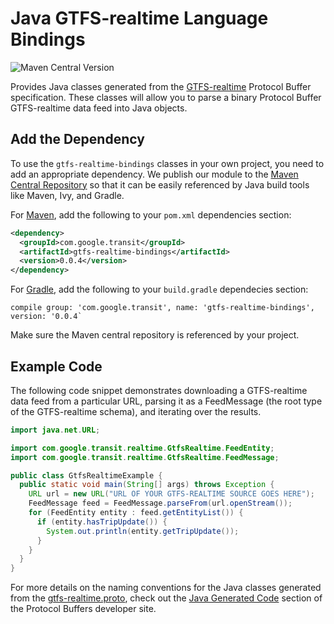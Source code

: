 # Java GTFS-realtime Language Bindings

![Maven Central Version](https://img.shields.io/maven-central/v/com.google.transit/gtfs-realtime-bindings.svg)

Provides Java classes generated from the [GTFS-realtime](https://developers.google.com/transit/gtfs-realtime/)
Protocol Buffer specification.  These classes will allow you to parse a binary Protocol Buffer
GTFS-realtime data feed into Java objects.

## Add the Dependency 

To use the `gtfs-realtime-bindings` classes in your own project, you need to add
an appropriate dependency.  We publish our module to the [Maven Central Repository](http://search.maven.org/)
so that it can be easily referenced by Java build tools like Maven, Ivy, and Gradle.

For [Maven](http://maven.apache.org/), add the following to your `pom.xml`
dependencies section:

```xml
<dependency>
  <groupId>com.google.transit</groupId>
  <artifactId>gtfs-realtime-bindings</artifactId>
  <version>0.0.4</version>
</dependency>
```

For [Gradle](https://www.gradle.org/), add the following to your `build.gradle`
dependecies section:

```
compile group: 'com.google.transit', name: 'gtfs-realtime-bindings', version: '0.0.4`
```

Make sure the Maven central repository is referenced by your project.

## Example Code

The following code snippet demonstrates downloading a GTFS-realtime data feed
from a particular URL, parsing it as a FeedMessage (the root type of the
GTFS-realtime schema), and iterating over the results.

```java
import java.net.URL;

import com.google.transit.realtime.GtfsRealtime.FeedEntity;
import com.google.transit.realtime.GtfsRealtime.FeedMessage;

public class GtfsRealtimeExample {
  public static void main(String[] args) throws Exception {
    URL url = new URL("URL OF YOUR GTFS-REALTIME SOURCE GOES HERE");
    FeedMessage feed = FeedMessage.parseFrom(url.openStream());
    for (FeedEntity entity : feed.getEntityList()) {
      if (entity.hasTripUpdate()) {
        System.out.println(entity.getTripUpdate());
      }
    }
  }
}
```

For more details on the naming conventions for the Java classes generated from
the [gtfs-realtime.proto](https://developers.google.com/transit/gtfs-realtime/gtfs-realtime-proto),
check out the [Java Generated Code](https://developers.google.com/protocol-buffers/docs/reference/java-generated)
section of the Protocol Buffers developer site.
